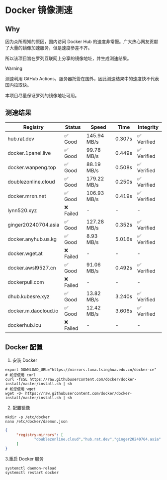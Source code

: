 # Docker 镜像测速

## Why

因为众所周知的原因，国内访问 Docker Hub 的速度非常慢。广大热心网友贡献了大量的镜像加速服务，但是速度参差不齐。


所以该项目旨在罗列互联网上分享的镜像地址，并生成测速结果。

> [!WARNING]
> 测速利用 GitHub Actions，服务器托管在国外，因此测速结果中的速度快不代表国内拉取快。
>

本项目尽量保证罗列的镜像地址可用。

## 测速结果

| Registry | Status | Speed | Time | Integrity |
|----------|--------|-------|------|-----------|
| hub.rat.dev | ✅ Good | 145.94 MB/s | 0.307s | ✅ Verified |
| docker.1panel.live | ✅ Good | 99.78 MB/s | 0.449s | ✅ Verified |
| docker.wanpeng.top | ✅ Good | 88.19 MB/s | 0.508s | ✅ Verified |
| doublezonline.cloud | ✅ Good | 179.22 MB/s | 0.250s | ✅ Verified |
| docker.mrxn.net | ✅ Good | 106.93 MB/s | 0.419s | ✅ Verified |
| lynn520.xyz | ❌ Failed | - | - | - |
| ginger20240704.asia | ✅ Good | 127.28 MB/s | 0.352s | ✅ Verified |
| docker.anyhub.us.kg | ✅ Good | 8.93 MB/s | 5.016s | ✅ Verified |
| docker.wget.at | ❌ Failed | - | - | - |
| docker.awsl9527.cn | ✅ Good | 91.06 MB/s | 0.492s | ✅ Verified |
| dockerpull.com | ❌ Failed | - | - | - |
| dhub.kubesre.xyz | ✅ Good | 13.82 MB/s | 3.240s | ✅ Verified |
| docker.m.daocloud.io | ✅ Good | 12.42 MB/s | 3.606s | ✅ Verified |
| dockerhub.icu | ❌ Failed | - | - | - |

## Docker 配置

1. 安装 Docker
```shell
export DOWNLOAD_URL="https://mirrors.tuna.tsinghua.edu.cn/docker-ce"
# 如您使用 curl
curl -fsSL https://raw.githubusercontent.com/docker/docker-install/master/install.sh | sh
# 如您使用 wget
wget -O- https://raw.githubusercontent.com/docker/docker-install/master/install.sh | sh
```

2. 配置镜像

```shell
mkdir -p /etc/docker
nano /etc/docker/daemon.json
```

```json
{
     "registry-mirrors": [
             "doublezonline.cloud","hub.rat.dev","ginger20240704.asia"
     ]
}
```

 3.重启 Docker 服务
```shell
systemctl daemon-reload
systemctl restart docker
```

